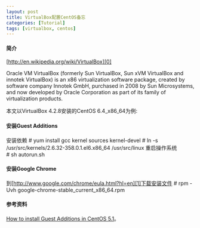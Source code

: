 ```yaml
---
layout: post
title: VirtualBox配置CentOS备忘
categories: [Tutorial]
tags: [virtualbox, centos]
---
```


#### 简介
[http://en.wikipedia.org/wiki/VirtualBox][0]

Oracle VM VirtualBox (formerly Sun VirtualBox, Sun xVM VirtualBox and innotek VirtualBox) is an x86 virtualization software package, created by software company Innotek GmbH, purchased in 2008 by Sun Microsystems, and now developed by Oracle Corporation as part of its family of virtualization products. 

本文以VirtualBox 4.2.8安装的CentOS 6.4_x86_64为例:  

#### 安装Guest Additions
安装依赖
    # yum install gcc kernel sources kernel-devel
    # ln -s /usr/src/kernels/2.6.32-358.0.1.el6.x86_64 /usr/src/linux
重启操作系统    
	# sh autorun.sh

#### 安装Google Chrome
到[http://www.google.com/chrome/eula.html?hl=en][1]下载安装文件
	# rpm -Uvh google-chrome-stable_current_x86_64.rpm

#### 参考资料
[How to install Guest Additions in CentOS 5.1](https://forums.virtualbox.org/viewtopic.php?t=4960)。  

[0]: http://en.wikipedia.org/wiki/VirtualBox
[1]: http://www.google.com/chrome/eula.html?hl=en
